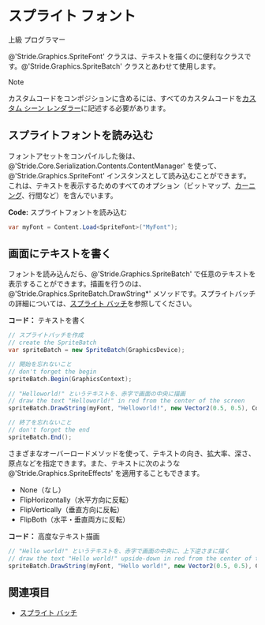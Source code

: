 # スプライト フォント
<!--
# SpriteFont
-->

<span class="badge text-bg-primary">上級</span>
<span class="badge text-bg-success">プログラマー</span>
<!--
<span class="badge text-bg-primary">Advanced</span>
<span class="badge text-bg-success">Programmer</span>
-->

@'Stride.Graphics.SpriteFont' クラスは、テキストを描くのに便利なクラスです。@'Stride.Graphics.SpriteBatch' クラスとあわせて使用します。
<!--
The @'Stride.Graphics.SpriteFont' class is a convenient way to draw text. It works with the @'Stride.Graphics.SpriteBatch' class.
-->

>[!Note]
>カスタムコードをコンポジションに含めるには、すべてのカスタムコードを[カスタム シーン レンダラー](../graphics-compositor/custom-scene-renderers.md)に記述する必要があります。

<!--
>[!Note]
>You need to put all custom code in a [Custom scene renderer](../graphics-compositor/custom-scene-renderers.md) to include it in the composition.
-->

## スプライトフォントを読み込む
<!--
## Load a spriteFont
-->

フォントアセットをコンパイルした後は、@'Stride.Core.Serialization.Contents.ContentManager' を使って、@'Stride.Graphics.SpriteFont' インスタンスとして読み込むことができます。これは、テキストを表示するためのすべてのオプション（ビットマップ、[カーニング](https://ja.wikipedia.org/wiki/%E3%82%AB%E3%83%BC%E3%83%8B%E3%83%B3%E3%82%B0)、行間など）を含んでいます。
<!--
After a font asset is compiled it can be loaded as a @'Stride.Graphics.SpriteFont' instance using the @'Stride.Core.Serialization.Contents.ContentManager'. It contains all the options to display a text (bitmaps, kerning, line spacing etc).
-->

**Code:** スプライトフォントを読み込む
<!--
**Code:** Load a SpriteFont
-->

```cs
var myFont = Content.Load<SpriteFont>("MyFont");
```

## 画面にテキストを書く
<!--
## Write text on screen
-->

フォントを読み込んだら、@'Stride.Graphics.SpriteBatch' で任意のテキストを表示することができます。描画を行うのは、@'Stride.Graphics.SpriteBatch.DrawString*' メソッドです。スプライトバッチの詳細については、[スプライト バッチ](spritebatch.md)を参照してください。
<!--
Once the font is loaded, you can display any text with a @'Stride.Graphics.SpriteBatch'. The @'Stride.Graphics.SpriteBatch.DrawString*' method performs the draw. For more information about the SpriteBatch, see the [SpriteBatch](spritebatch.md) page.
-->

**コード：** テキストを書く
<!--
**Code:** Write text
-->

```cs
// スプライトバッチを作成
// create the SpriteBatch
var spriteBatch = new SpriteBatch(GraphicsDevice);

// 開始を忘れないこと
// don't forget the begin
spriteBatch.Begin(GraphicsContext);
 
// "Helloworld!" というテキストを、赤字で画面の中央に描画
// draw the text "Helloworld!" in red from the center of the screen
spriteBatch.DrawString(myFont, "Helloworld!", new Vector2(0.5, 0.5), Color.Red);

// 終了を忘れないこと 
// don't forget the end
spriteBatch.End();
```

さまざまなオーバーロードメソッドを使って、テキストの向き、拡大率、深さ、原点などを指定できます。また、テキストに次のような @'Stride.Graphics.SpriteEffects' を適用することもできます。
<!--
The various overloads let you specify the text's orientation, scale, depth, origin, etc. You can also apply some @'Stride.Graphics.SpriteEffects' to the text:
-->

- None（なし）
- FlipHorizontally（水平方向に反転）
- FlipVertically（垂直方向に反転）
- FlipBoth（水平・垂直両方に反転）

<!--
- None
- FlipHorizontally
- FlipVertically
- FlipBoth
-->

**コード：** 高度なテキスト描画
<!--
**Code:** Advanced text drawing
-->

```cs
// "Hello world!" というテキストを、赤字で画面の中央に、上下逆さまに描く
// draw the text "Hello world!" upside-down in red from the center of the screen
spriteBatch.DrawString(myFont, "Hello world!", new Vector2(0.5, 0.5), Color.Red, 0, new Vector2(0, 0), new Vector2(1,1), SpriteEffects.FlipVertically, 0);
```

## 関連項目
<!--
## See also
-->

* [スプライト バッチ](spritebatch.md)

<!--
* [SpriteBatch](spritebatch.md)
-->